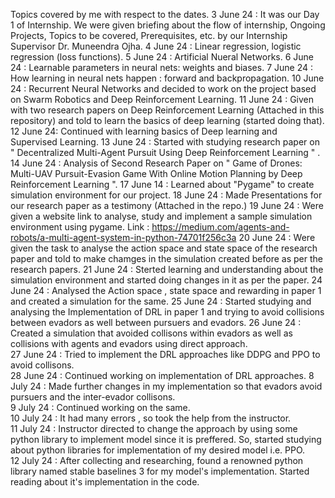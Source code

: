 Topics covered by me with respect to the dates.
3 June 24 : It was our Day 1 of Internship. We were given briefing about the flow of internship, Ongoing Projects, Topics to be covered, Prerequisites, etc. by our Internship Supervisor Dr. Muneendra Ojha.
4 June 24 : Linear regression, logistic regression (loss functions).
5 June 24 : Artificial Nueral Networks.
6 June 24 : Learnable parameters in neural nets: weights and biases.
7 June 24 : How learning in neural nets happen : forward and backpropagation.
10 June 24 : Recurrent Neural Networks and decided to work on the project based on Swarm Robotics and Deep Reinforcement Learning.
11 June 24 : Given with two research papers on Deep Reinforcement Learning (Attached in this repository) and told to learn the basics of deep learning (started doing that).
12 June 24: Continued with learning basics of Deep learning and Supervised Learning.
13 June 24 : Started with studying research paper on " Decentralized Multi-Agent Pursuit Using Deep Reinforcement Learning " .
14 June 24 : Analysis of Second Research Paper on  " Game of Drones: Multi-UAV Pursuit-Evasion Game With Online Motion Planning by Deep Reinforcement Learning ".
17 June 14 : Learned about "Pygame" to create simulation environment for our project.
18 June 24 : Made Presentations for our research paper as a testimony (Attached in the repo.)
19 June 24 : Were given a website link to analyse, study and implement a sample simulation environment using pygame. Link : https://medium.com/agents-and-robots/a-multi-agent-system-in-python-74701f256c3a
20 June 24 : Were given the task to analyse the action space and state space of the research paper and told to make chamges in the simulation created before as per the research papers.
21 June 24 : Sterted learning and understanding about the simulation environment and started doing changes in it as per the paper.
24 June 24 : Analysed the Action space , state space and rewarding in paper 1 and created a simulation for the same.
25 June 24 : Started studying and analysing the Implementation of DRL in paper 1 and trying to avoid collisions between evadors as well between pursuers and evadors.
26 June 24 : Created a simulation that avoided collisons within evadors as well as collisions with agents and evadors using direct approach.<br>
27 June 24 : Tried to implement the DRL approaches like DDPG and PPO to avoid collisons.<br>
28 June 24 : Continued working on implementation of DRL approaches. 
8 July 24 : Made further changes in my implementation so that evadors avoid pursuers and the inter-evador collisons.<br>
9 July 24 : Continued working on the same.<br>
10 July 24 : It had many errors , so took the help from the instructor.<br>
11 July 24 : Instructor directed to change the approach by using some python library to implement model since it is preffered. So, started studying about python libraries for implementation of my desired model i.e. PPO.<br>
12 July 24 : After collecting and researching, found a renowned python library named stable baselines 3 for my model's implementation. Started reading about it's implementation in the code.<br>
